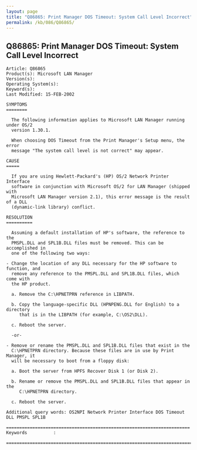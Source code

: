 ```yaml
---
layout: page
title: "Q86865: Print Manager DOS Timeout: System Call Level Incorrect"
permalink: /kb/086/Q86865/
---
```


## Q86865: Print Manager DOS Timeout: System Call Level Incorrect

	Article: Q86865
	Product(s): Microsoft LAN Manager
	Version(s): 
	Operating System(s): 
	Keyword(s): 
	Last Modified: 15-FEB-2002
	
	SYMPTOMS
	========
	
	  The following information applies to Microsoft LAN Manager running under OS/2
	  version 1.30.1.
	
	  When choosing DOS Timeout from the Print Manager's Setup menu, the error
	  message "The system call level is not correct" may appear.
	
	CAUSE
	=====
	
	  If you are using Hewlett-Packard's (HP) OS/2 Network Printer Interface
	  software in conjunction with Microsoft OS/2 for LAN Manager (shipped with
	  Microsoft LAN Manager version 2.1), this error message is the result of a DLL
	  (dynamic-link library) conflict.
	
	RESOLUTION
	==========
	
	  Assuming a default installation of HP's software, the reference to the
	  PMSPL.DLL and SPL1B.DLL files must be removed. This can be accomplished in
	  one of the following two ways:
	
	- Change the location of any DLL necessary for the HP software to function, and
	  remove any reference to the PMSPL.DLL and SPL1B.DLL files, which come with
	  the HP product.
	
	  a. Remove the C:\HPNETPRN reference in LIBPATH.
	
	  b. Copy the language-specific DLL (HPNPENG.DLL for English) to a directory
	     that is in the LIBPATH (for example, C:\OS2\DLL).
	
	  c. Reboot the server.
	
	  -or-
	
	- Remove or rename the PMSPL.DLL and SPL1B.DLL files that exist in the
	  C:\HPNETPRN directory. Because these files are in use by Print Manager, it
	  will be necessary to boot from a floppy disk:
	
	  a. Boot the server from HPFS Recover Disk 1 (or Disk 2).
	
	  b. Rename or remove the PMSPL.DLL and SPL1B.DLL files that appear in the
	     C:\HPNETPRN directory.
	
	  c. Reboot the server.
	
	Additional query words: OS2NPI Network Printer Interface DOS Timeout DLL PMSPL SPL1B
	
	======================================================================
	Keywords          :  
	
	=============================================================================
	
